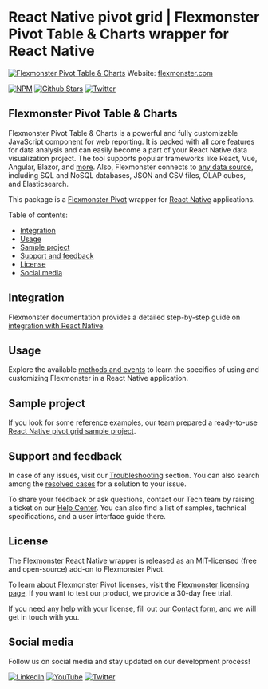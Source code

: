 # React Native pivot grid | Flexmonster Pivot Table & Charts wrapper for React Native
[![Flexmonster Pivot Table & Charts](https://cdn.flexmonster.com/readmes/react_native.webp)](https://www.flexmonster.com?r=wrap)
Website: [flexmonster.com](https://www.flexmonster.com?r=wrap)

[![NPM](https://img.shields.io/npm/v/react-native-flexmonster)](https://www.npmjs.com/package/react-native-flexmonster)
[![Github Stars](https://img.shields.io/github/stars/flexmonster?style=social)](https://github.com/flexmonster) [![Twitter](https://img.shields.io/twitter/follow/Flexmonster?style=social)](https://twitter.com/Flexmonster)
 

## Flexmonster Pivot Table & Charts

Flexmonster Pivot Table & Charts is a powerful and fully customizable JavaScript component for web reporting. It is packed with all core features for data analysis and can easily become a part of your React Native data visualization project. The tool supports popular frameworks like React, Vue, Angular, Blazor, and [more](https://www.flexmonster.com/doc/available-tutorials-integration?r=wrap). Also, Flexmonster connects to [any data source](https://www.flexmonster.com/doc/supported-data-sources?r=wrap), including SQL and NoSQL databases, JSON and CSV files, OLAP cubes, and Elasticsearch.

This package is a [Flexmonster Pivot](https://www.flexmonster.com?r=wrap) wrapper for [React Native](https://reactnative.dev/) applications. 

Table of contents:

* [Integration](#integration)
* [Usage](#usage)
* [Sample project](#sample-project)
* [Support and feedback](#support-and-feedback)
* [License](#license)
* [Social media](#social-media)

## Integration

Flexmonster documentation provides a detailed step-by-step guide on [іntegration with React Native](https://www.flexmonster.com/doc/integration-with-react-native/?r=wrap). 

## Usage

Explore the available [methods and events](https://www.flexmonster.com/doc/integration-with-react-native?r=wrap_react/#methods-and-events) to learn the specifics of using and customizing Flexmonster in a React Native application.

## Sample project

If you look for some reference examples, our team prepared a ready-to-use [React Native pivot grid sample project](https://github.com/flexmonster/pivot-react-native).

## Support and feedback

In case of any issues, visit our [Troubleshooting](https://www.flexmonster.com/doc/typical-errors?r=wrap) section. You can also search among the [resolved cases](https://www.flexmonster.com/technical-support?r=wrap) for a solution to your issue.

To share your feedback or ask questions, contact our Tech team by raising a ticket on our [Help Center](https://www.flexmonster.com/help-center?r=wrap). You can also find a list of samples, technical specifications, and a user interface guide there.

## License

The Flexmonster React Native wrapper is released as an MIT-licensed (free and open-source) add-on to Flexmonster Pivot.

To learn about Flexmonster Pivot licenses, visit the [Flexmonster licensing page](https://www.flexmonster.com/pivot-table-editions-and-pricing?r=wrap).
If you want to test our product, we provide a 30-day free trial.

If you need any help with your license, fill out our [Contact form](https://www.flexmonster.com/contact-our-team?r=wrap), and we will get in touch with you.

## Social media

Follow us on social media and stay updated on our development process!

[![LinkedIn](https://img.shields.io/badge/LinkedIn-blue?style=for-the-badge&logo=linkedin&logoColor=white)](https://linkedin.com/company/flexmonster) [![YouTube](https://img.shields.io/badge/YouTube-red?style=for-the-badge&logo=youtube&logoColor=white)](https://youtube.com/user/FlexMonsterPivot) [![Twitter](https://img.shields.io/badge/Twitter-blue?style=for-the-badge&logo=twitter&logoColor=white)](https://twitter.com/flexmonster)


